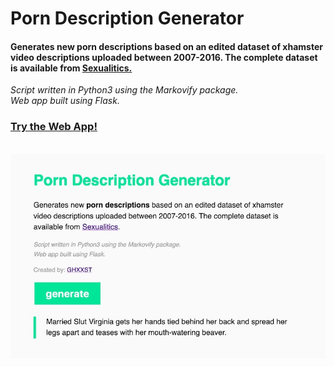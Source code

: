 # Porn Description Generator

#### Generates new porn descriptions based on an edited dataset of xhamster video descriptions uploaded between 2007-2016. The complete dataset is available from <a href="https://sexualitics.github.io/" target="_blank">Sexualitics.</a>

*Script written in Python3 using the Markovify package.*<br>
*Web app built using Flask.*

### <a href="https://porn-description-generator.herokuapp.com/" target="_blank">Try the Web App!<a>

<br>
<img src="screenshots/porn-description-generator-screenshot.jpg" width="600">
